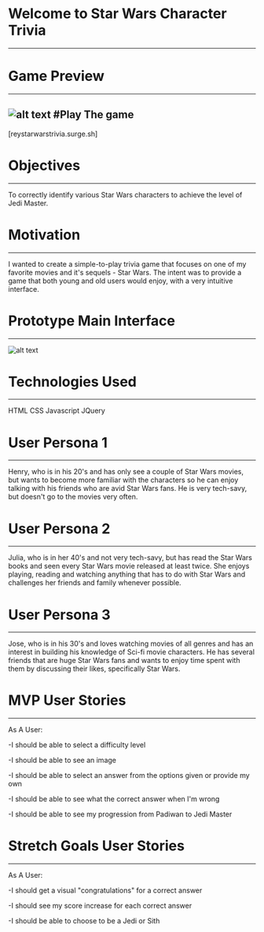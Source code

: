 # Welcome to Star Wars Character Trivia
---
# Game Preview
---
![alt text](https://i.imgur.com/MB5ZAQG.png)
#Play The game
---
[reystarwarstrivia.surge.sh]
# Objectives
---
To correctly identify various Star Wars characters to achieve the level of Jedi Master.

# Motivation
---
I wanted to create a simple-to-play trivia game that focuses on one of my favorite movies and it's sequels - Star Wars. The intent was to provide a game that both young and old users would enjoy, with a very intuitive interface.

# Prototype Main Interface
---
![alt text](https://i.imgur.com/ZxI5rf6.png)

# Technologies Used
---
HTML
CSS
Javascript
JQuery

# User Persona 1
---
Henry, who is in his 20's and has only see a couple of Star Wars movies, but wants to become more familiar with the characters so he can enjoy talking with his friends who are avid Star Wars fans. He is very tech-savy, but doesn't go to the movies very often.

# User Persona 2
---
Julia, who is in her 40's and not very tech-savy, but has read the Star Wars books and seen every Star Wars movie released at least twice. She enjoys playing, reading and watching anything that has to do with Star Wars and challenges her friends and family whenever possible.

# User Persona 3
---
Jose, who is in his 30's and loves watching movies of all genres and has an interest in building his knowledge of Sci-fi movie characters. He has several friends that are huge Star Wars fans and wants to enjoy time spent with them by discussing their likes, specifically Star Wars.

# MVP User Stories
---
As A User:

  -I should be able to select a difficulty level

  -I should be able to see an image

  -I should be able to select an answer from the options given or provide my own

  -I should be able to see what the correct answer when I'm wrong

  -I should be able to see my progression from Padiwan to Jedi Master

# Stretch Goals User Stories
---
As A User:

  -I should get a visual "congratulations" for a correct answer

  -I should see my score increase for each correct answer

  -I should be able to choose to be a Jedi or Sith
